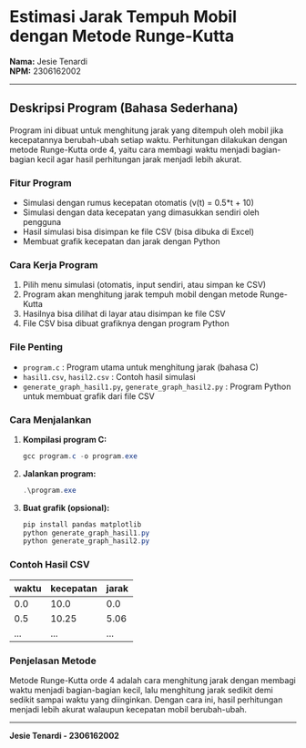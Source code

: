# Estimasi Jarak Tempuh Mobil dengan Metode Runge-Kutta

**Nama:** Jesie Tenardi  
**NPM:** 2306162002

---

## Deskripsi Program (Bahasa Sederhana)

Program ini dibuat untuk menghitung jarak yang ditempuh oleh mobil jika kecepatannya berubah-ubah setiap waktu. Perhitungan dilakukan dengan metode Runge-Kutta orde 4, yaitu cara membagi waktu menjadi bagian-bagian kecil agar hasil perhitungan jarak menjadi lebih akurat.

### Fitur Program
- Simulasi dengan rumus kecepatan otomatis (v(t) = 0.5*t + 10)
- Simulasi dengan data kecepatan yang dimasukkan sendiri oleh pengguna
- Hasil simulasi bisa disimpan ke file CSV (bisa dibuka di Excel)
- Membuat grafik kecepatan dan jarak dengan Python

### Cara Kerja Program
1. Pilih menu simulasi (otomatis, input sendiri, atau simpan ke CSV)
2. Program akan menghitung jarak tempuh mobil dengan metode Runge-Kutta
3. Hasilnya bisa dilihat di layar atau disimpan ke file CSV
4. File CSV bisa dibuat grafiknya dengan program Python

### File Penting
- `program.c` : Program utama untuk menghitung jarak (bahasa C)
- `hasil1.csv`, `hasil2.csv` : Contoh hasil simulasi
- `generate_graph_hasil1.py`, `generate_graph_hasil2.py` : Program Python untuk membuat grafik dari file CSV

### Cara Menjalankan
1. **Kompilasi program C:**
   ```powershell
   gcc program.c -o program.exe
   ```
2. **Jalankan program:**
   ```powershell
   .\program.exe
   ```
3. **Buat grafik (opsional):**
   ```powershell
   pip install pandas matplotlib
   python generate_graph_hasil1.py
   python generate_graph_hasil2.py
   ```

### Contoh Hasil CSV
| waktu | kecepatan | jarak |
|-------|-----------|-------|
| 0.0   | 10.0      | 0.0   |
| 0.5   | 10.25     | 5.06  |
| ...   | ...       | ...   |

### Penjelasan Metode
Metode Runge-Kutta orde 4 adalah cara menghitung jarak dengan membagi waktu menjadi bagian-bagian kecil, lalu menghitung jarak sedikit demi sedikit sampai waktu yang diinginkan. Dengan cara ini, hasil perhitungan menjadi lebih akurat walaupun kecepatan mobil berubah-ubah.

---

**Jesie Tenardi - 2306162002**


